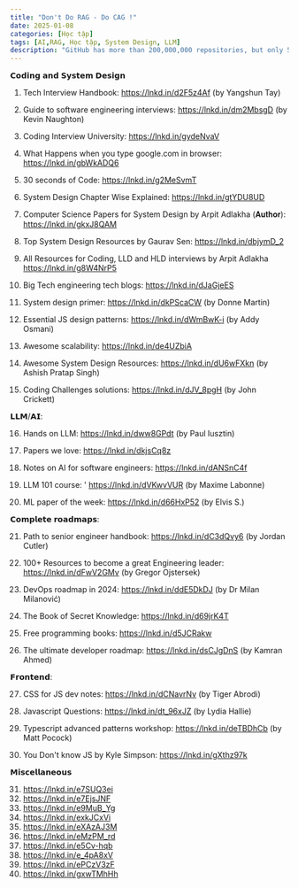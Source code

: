 ```yaml
---
title: "Don't Do RAG - Do CAG !"
date: 2025-01-08
categories: [Học tập]
tags: [AI,RAG, Học tập, System Design, LLM]
description: "GitHub has more than 200,000,000 repositories, but only 5% of them have helpful resources for software engineers. Here are 40 of my favorite repositories."
---
```

𝗖𝗼𝗱𝗶𝗻𝗴 𝗮𝗻𝗱 𝗦𝘆𝘀𝘁𝗲𝗺 𝗗𝗲𝘀𝗶𝗴𝗻

1. Tech Interview Handbook:
https://lnkd.in/d2F5z4Af (by Yangshun Tay)

2. Guide to software engineering interviews:
https://lnkd.in/dm2MbsgD (by Kevin Naughton)

3. Coding Interview University:
https://lnkd.in/gydeNvaV

4. What Happens when you type google.com in browser:
https://lnkd.in/gbWkADQ6

5. 30 seconds of Code:
https://lnkd.in/g2MeSvmT

6. System Design Chapter Wise Explained:
https://lnkd.in/gtYDU8UD

7. Computer Science Papers for System Design by Arpit Adlakha (𝐀𝐮𝐭𝐡𝐨𝐫):
https://lnkd.in/gkxJ8QAM

8. Top System Design Resources by Gaurav Sen:
https://lnkd.in/dbjymD_2

9. All Resources for Coding, LLD and HLD interviews by Arpit Adlakha
https://lnkd.in/g8W4NrP5

10. Big Tech engineering tech blogs:
https://lnkd.in/dJaGjeES

11. System design primer:
https://lnkd.in/dkPScaCW (by Donne Martin)

12. Essential JS design patterns:
https://lnkd.in/dWmBwK-i (by Addy Osmani)

13. Awesome scalability:
https://lnkd.in/de4UZbiA

14. Awesome System Design Resources:
https://lnkd.in/dU6wFXkn (by Ashish Pratap Singh)

15. Coding Challenges solutions:
https://lnkd.in/dJV_8pgH (by John Crickett)

𝗟𝗟𝗠/𝗔𝗜:

16. Hands on LLM:
https://lnkd.in/dww8GPdt (by Paul Iusztin)

17. Papers we love:
https://lnkd.in/dkjsCq8z

18. Notes on AI for software engineers:
https://lnkd.in/dANSnC4f

19. LLM 101 course: '
https://lnkd.in/dVKwvVUR (by Maxime Labonne)

20. ML paper of the week:
https://lnkd.in/d66HxP52 (by Elvis S.)

𝗖𝗼𝗺𝗽𝗹𝗲𝘁𝗲 𝗿𝗼𝗮𝗱𝗺𝗮𝗽𝘀:

21. Path to senior engineer handbook:
https://lnkd.in/dC3dQvy6 (by Jordan Cutler)

22. 100+ Resources to become a great Engineering leader: https://lnkd.in/dFwV2GMv (by Gregor Ojstersek)

23. DevOps roadmap in 2024:
https://lnkd.in/ddE5DkDJ (by Dr Milan Milanović)

24. The Book of Secret Knowledge:
https://lnkd.in/d69jrK4T

25. Free programming books:
https://lnkd.in/d5JCRakw

26. The ultimate developer roadmap:
https://lnkd.in/dsCJgDnS (by Kamran Ahmed)

𝗙𝗿𝗼𝗻𝘁𝗲𝗻𝗱:

27. CSS for JS dev notes:
https://lnkd.in/dCNavrNv (by Tiger Abrodi)

28. Javascript Questions:
https://lnkd.in/dt_96xJZ (by Lydia Hallie)

29. Typescript advanced patterns workshop:
https://lnkd.in/deTBDhCb (by Matt Pocock)

30. You Don't know JS by Kyle Simpson:
https://lnkd.in/gXthz97k

𝗠𝗶𝘀𝗰𝗲𝗹𝗹𝗮𝗻𝗲𝗼𝘂𝘀

31) https://lnkd.in/e7SUQ3ei
32) https://lnkd.in/e7EjsJNF
33) https://lnkd.in/e9MuB_Yg
34) https://lnkd.in/exkJCxVi
35) https://lnkd.in/eXAzAJ3M
36) https://lnkd.in/eMzPM_rd
37) https://lnkd.in/e5Cv-hqb
38) https://lnkd.in/e_4pA8xV
39) https://lnkd.in/ePCzV3zF
40) https://lnkd.in/gxwTMhHh
